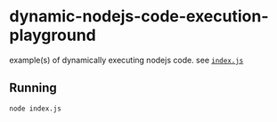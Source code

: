 # dynamic-nodejs-code-execution-playground

example(s) of dynamically executing nodejs code.  see [`index.js`](index.js)

## Running

```sh
node index.js
```
